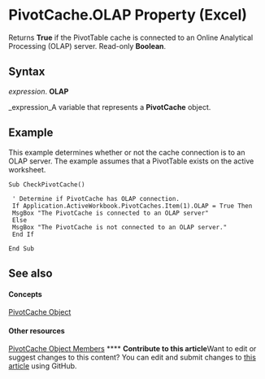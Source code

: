 
# PivotCache.OLAP Property (Excel)

Returns  **True** if the PivotTable cache is connected to an Online Analytical Processing (OLAP) server. Read-only **Boolean**.


## Syntax

 _expression_. **OLAP**

 _expression_A variable that represents a  **PivotCache** object.


## Example

This example determines whether or not the cache connection is to an OLAP server. The example assumes that a PivotTable exists on the active worksheet.


```
Sub CheckPivotCache() 
 
 ' Determine if PivotCache has OLAP connection. 
 If Application.ActiveWorkbook.PivotCaches.Item(1).OLAP = True Then 
 MsgBox "The PivotCache is connected to an OLAP server" 
 Else 
 MsgBox "The PivotCache is not connected to an OLAP server." 
 End If 
 
End Sub 

```


## See also


#### Concepts


 [PivotCache Object](c3d84ef1-f9e6-b1bc-cbf0-3ba8dfe17439.md)
#### Other resources


 [PivotCache Object Members](113f1109-e1c9-2c6e-0581-9fba82f278dc.md)
****   **Contribute to this article**Want to edit or suggest changes to this content? You can edit and submit changes to  [this article](https://github.com/jhershey00/VBA_Excel_Test/OpenXMLCon/articles/d40d3a71-0a27-c4a6-0c3b-47ab7a1a0e06.md) using GitHub.

